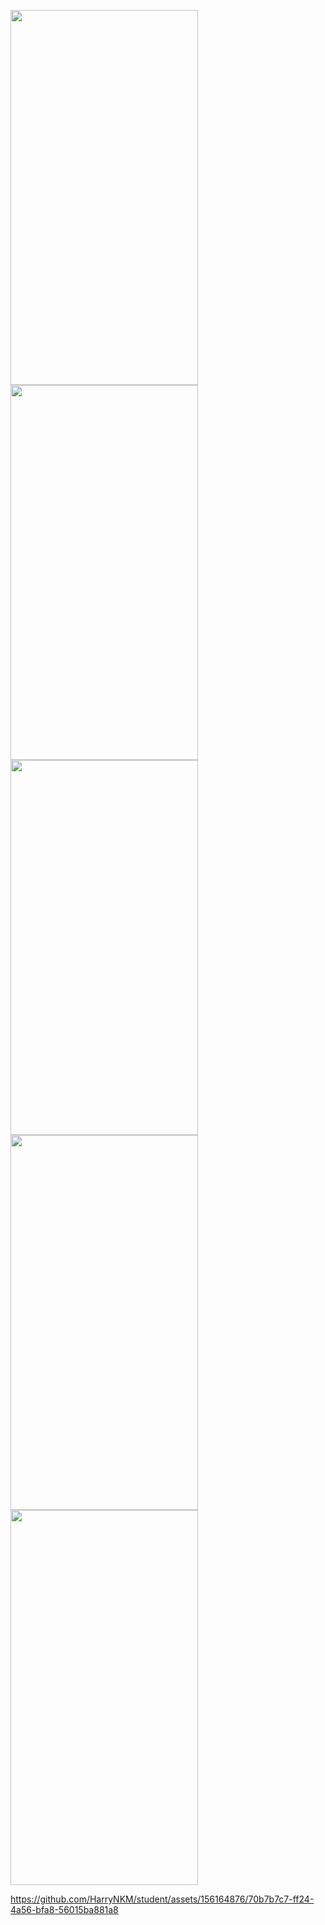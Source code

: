 <p>
  <img src="https://github.com/HarryNKM/student/assets/156164876/5e3801ee-c6da-4a42-8589-d158e7629ab0" height="600" width="300">
   <img src="https://github.com/HarryNKM/student/assets/156164876/bb0cb19b-12bc-42af-b525-2341aa9f4310" height="600" width="300">
     <img src="https://github.com/HarryNKM/student/assets/156164876/eaa38b2f-5476-4899-a88c-672de5e09300" height="600" width="300">
  <img src="https://github.com/HarryNKM/student/assets/156164876/791e8244-5c3c-4e80-b7e1-ddc460526054" height="600" width="300">
   <img src="https://github.com/HarryNKM/student/assets/156164876/fa8b7e97-e79b-46f2-b9b7-8331cba6f67d" height="600" width="300">
</p>

https://github.com/HarryNKM/student/assets/156164876/70b7b7c7-ff24-4a56-bfa8-56015ba881a8

